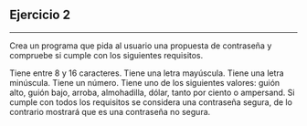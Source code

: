 ## Ejercicio 2
-----------

Crea un programa que pida al usuario una propuesta de contraseña y  compruebe si cumple con los siguientes requisitos.

Tiene entre 8 y 16 caracteres.
Tiene una letra mayúscula.
Tiene una letra minúscula.
Tiene un número.
Tiene uno de los siguientes valores: guión alto, guión bajo, arroba,  almohadilla, dólar, tanto por ciento o ampersand.
Si cumple con todos los requisitos se considera una contraseña segura, de lo  contrario mostrará que es una contraseña no segura.